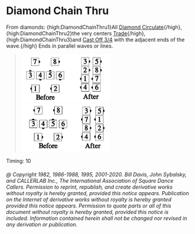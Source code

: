 
# Diamond Chain Thru

From diamonds:
{high:DiamondChainThru1}All [Diamond Circulate](../plus/diamond_circulate.md){/high},
{high:DiamondChainThru2}the very centers [Trade](../b2/trade.md){/high},
{high:DiamondChainThru3}and [Cast Off 3/4](../ms/cast_off_three_quarters.md) with the
adjacent ends of the wave.{/high} Ends in parallel waves or lines.

> 
> ![alt](diamond_chain_thru_1a.png)![alt](diamond_chain_thru_1b.png)  
> ![alt](diamond_chain_thru_1c.png)![alt](diamond_chain_thru_1d.png)
> 

Timing: 10

###### @ Copyright 1982, 1986-1988, 1995, 2001-2020. Bill Davis, John Sybalsky, and CALLERLAB Inc., The International Association of Square Dance Callers. Permission to reprint, republish, and create derivative works without royalty is hereby granted, provided this notice appears. Publication on the Internet of derivative works without royalty is hereby granted provided this notice appears. Permission to quote parts or all of this document without royalty is hereby granted, provided this notice is included. Information contained herein shall not be changed nor revised in any derivation or publication.
